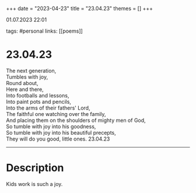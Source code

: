 +++
date = "2023-04-23"
title = "23.04.23"
themes = []
+++

01.07.2023 22:01

tags: #personal
links: [[poems]]

# 23.04.23
The next generation,  
Tumbles with joy,  
Round about,  
Here and there,  
Into footballs and lessons,  
Into paint pots and pencils,  
Into the arms of their fathers' Lord,  
The faithful one watching over the family,  
And placing them on the shoulders of mighty men of God,  
So tumble with joy into his goodness,  
So tumble with joy into his beautiful precepts,  
They will do you good, little ones.
23.04.23

---
# Description
Kids work is such a joy.